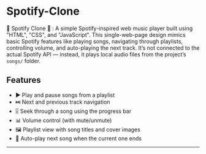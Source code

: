 # Spotify-Clone
🎵 Spotify Clone 🎵 : A simple Spotify-inspired web music player built using "HTML", "CSS", and "JavaScript". This single-web-page design mimics basic Spotify features like playing songs, navigating through playlists, controlling volume, and auto-playing the next track.
It’s not connected to the actual Spotify API — instead, it plays local audio files from the project’s `songs/` folder.

## Features
- ▶️ Play and pause songs from a playlist
- ⏭️ Next and previous track navigation
- 🎚️ Seek through a song using the progress bar
- 📊 Volume control (with mute/unmute)
- 🖼 Playlist view with song titles and cover images
- 🔄 Auto-play next song when the current one ends

---
